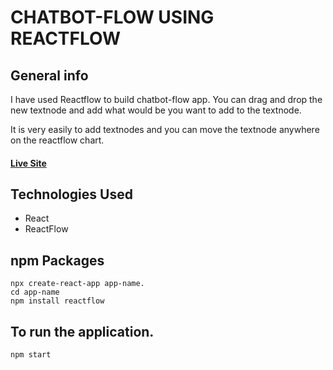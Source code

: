 # **CHATBOT-FLOW USING REACTFLOW**

## General info

I have used Reactflow to build chatbot-flow app. You can drag and drop the new textnode and add what would be you want to add to the textnode. 

It is very easily to add textnodes and you can move the textnode anywhere on the reactflow chart. 

#### [Live Site]( https://chatbot-reactflow-is9q.vercel.app/ )

## Technologies Used

- React
- ReactFlow

## npm Packages

```
npx create-react-app app-name.
cd app-name
npm install reactflow
```
## To run the application.

```
npm start
```
